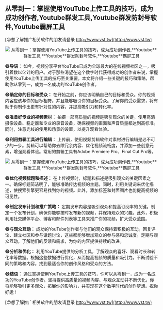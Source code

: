 ## **从零到一：掌握使用YouTube上传工具的技巧，成为成功创作者,**Youtube**群发工具,**Youtube**群发防封号软件,**Youtube**霸屏工具**

[😍想了解推广相关软件的朋友请登录 http://www.vst.tw](http://www.vst.tw)

 <center><img src="https://vst.tw/MP4/tuiguang/png/1.png" alt="从零到一：掌握使用YouTube上传工具的技巧，成为成功创作者,**Youtube**群发工具,**Youtube**群发防封号软件,**Youtube**霸屏工具"></center>

**😄导语：**
如今，视频分享平台YouTube已成为全球最大的在线视频社区之一，吸引着数以亿计的用户。对于那些渴望在这个数字时代获得成功的创作者来说，掌握使用YouTube上传工具的技巧至关重要。本文将介绍一些关键的技巧和策略，帮助你从零到一，成为一名成功的YouTube创作者。

**😄确定你的目标和受众：**
在开始之前，你应该明确自己的目标和受众。你的视频内容应该与你的目标相符，并且能够吸引你的目标受众。了解你的受众需求，将有助于你制作出更有针对性的内容，并提高吸引力和转化率。

**😄准备好专业的视频素材：**
拍摄一部高质量的视频是吸引观众的关键。使用高清摄像设备、稳定器和专业的录音设备，确保视频的画面和声音质量都达到高标准。同时，注意光线的使用和场景的设置，以提升观看体验。

**😄利用剪辑工具进行编辑：**
上传前，使用视频剪辑软件对素材进行编辑是必不可少的一步。剪辑可以帮助你去除冗余内容、优化视频流畅度，并添加一些创意元素，增强观看体验。常用的剪辑工具有Adobe Premiere Pro、Final Cut Pro等。

 <center><img src="https://vst.tw/MP4/tuiguang/png/1.png" alt="从零到一：掌握使用YouTube上传工具的技巧，成为成功创作者,**Youtube**群发工具,**Youtube**群发防封号软件,**Youtube**霸屏工具"></center>

**😄优化视频标题和描述：**
在上传视频时，标题和描述是吸引观众的关键因素之一。确保标题简洁明了，能够准确传达视频的主题。同时，利用关键词来优化描述，使搜索引擎更容易找到你的视频。此外，添加标签和封面图片也能提高视频的可见性。

**😄制定发布计划和推广策略：**
定期发布内容是吸引观众和提高订阅率的关键。制定一个发布计划，确保你能够按时发布新的视频，并保持观众的兴趣。此外，积极利用社交媒体平台、博客和邮件列表等工具来推广你的视频，扩大受众范围。

**😄与观众互动：**
成功的YouTube创作者与他们的观众保持着积极的互动。回复评论、建立社区和参与话题讨论，这些都能够增加观众的参与感和忠诚度。定期与观众互动，了解他们的反馈和需求，为你的内容提供持续的改进。

**😄分析和优化：**
利用YouTube提供的分析工具，了解观众的喜好、观看时长和转化率等数据。根据这些数据进行优化，从而提高视频的质量和吸引力。不断试验不同的策略和内容，找到最适合你的创作风格和受众的方法。

**😄结语：**
通过掌握使用YouTube上传工具的技巧，你可以从零到一，成为一名成功的YouTube创作者。坚持提供高质量的视频内容、与观众互动并不断优化，你将能够吸引更多观众，拓展你的影响力，并实现在这个数字时代的创作梦想。祝你好运！

[😍想了解推广相关软件的朋友请登录 http://www.vst.tw](http://www.vst.tw)



